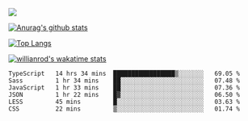 <!-- <div align="center"><a href="https://app.daily.dev/bobocode"><img src="https://api.daily.dev/devcards/e055a18cb8284958ba546ef75ce2dee9.png?r=4fd" width="400" alt="Lin JinBo's Dev Card"/></a></div> -->

![](https://blog-img-1252233196.cos.ap-guangzhou.myqcloud.com/github-home.png)
     
[![Anurag's github stats](https://github-readme-stats.vercel.app/api?username=BB-Code&count_private=true&show_icons=true)](https://github.com/BB-Code/github-readme-stats)

[![Top Langs](https://github-readme-stats.vercel.app/api/top-langs/?username=BB-Code&layout=compact)](https://github.com/BB-Code/github-readme-stats)

[![willianrod's wakatime stats](https://github-readme-stats.vercel.app/api/wakatime?username=bobocode&layout=compact)](https://github.com/BB-Code/github-readme-stats)

<!--
**BB-Code/BB-Code** is a ✨ _special_ ✨ repository because its `README.md` (this file) appears on your GitHub profile.

Here are some ideas to get you started:

- 🔭 I’m currently working on ...
- 🌱 I’m currently learning ...
- 👯 I’m looking to collaborate on ...
- 🤔 I’m looking for help with ...
- 💬 Ask me about ...
- 📫 How to reach me: ...
- 😄 Pronouns: ...
- ⚡ Fun fact: ...
-->

<!--START_SECTION:waka-->

```text
TypeScript   14 hrs 34 mins  █████████████████▒░░░░░░░   69.05 %
Sass         1 hr 34 mins    ██░░░░░░░░░░░░░░░░░░░░░░░   07.48 %
JavaScript   1 hr 33 mins    ██░░░░░░░░░░░░░░░░░░░░░░░   07.36 %
JSON         1 hr 22 mins    █▓░░░░░░░░░░░░░░░░░░░░░░░   06.50 %
LESS         45 mins         █░░░░░░░░░░░░░░░░░░░░░░░░   03.63 %
CSS          22 mins         ▒░░░░░░░░░░░░░░░░░░░░░░░░   01.74 %
```

<!--END_SECTION:waka-->



